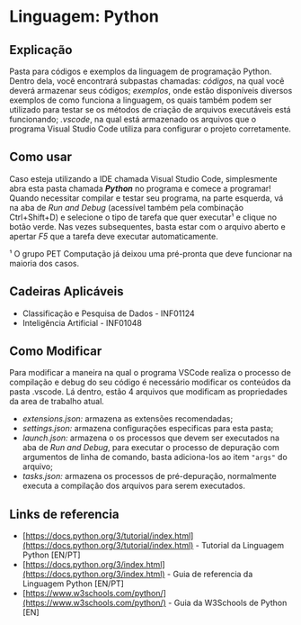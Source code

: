 # Linguagem: Python

## Explicação

Pasta para códigos e exemplos da linguagem de programação Python. Dentro dela, você encontrará  subpastas chamadas: *códigos*, na qual você deverá armazenar seus códigos; *exemplos*, onde estão disponíveis diversos exemplos de como funciona a linguagem, os quais também podem ser utilizado para testar se os métodos de criação de arquivos executáveis está funcionando; *.vscode*, na qual está armazenado os arquivos que o programa Visual Studio Code utiliza para configurar o projeto corretamente.

## Como usar

Caso esteja utilizando a IDE chamada Visual Studio Code, simplesmente abra esta pasta chamada ***Python*** no programa e comece a programar! Quando necessitar compilar e testar seu programa, na parte esquerda, vá na aba de *Run and Debug* (acessível também pela combinação Ctrl+Shift+D) e selecione o tipo de tarefa que quer executar¹ e clique no botão verde. Nas vezes subsequentes, basta estar com o arquivo aberto e apertar *F5* que a tarefa deve executar automaticamente.

¹ O grupo PET Computação já deixou uma pré-pronta que deve funcionar na maioria dos casos.

## Cadeiras Aplicáveis

* Classificação e Pesquisa de Dados - INF01124
* Inteligência Artificial - INF01048

## Como Modificar

Para modificar a maneira na qual o programa VSCode realiza o processo de compilação e debug do seu código é necessário modificar os conteúdos da pasta .vscode. Lá dentro, estão 4  arquivos que modificam as propriedades da area de trabalho atual.

* *extensions.json:* armazena as extensões recomendadas;
* *settings.json:* armazena configurações especificas para esta pasta;
* *launch.json:* armazena o os processos que devem ser executados na aba de *Run and Debug*, para executar o processo de depuração com argumentos de linha de comando, basta adiciona-los ao item `"args"` do arquivo;
* *tasks.json:* armazena os processos de pré-depuração, normalmente executa a compilação dos arquivos para serem executados.

## Links de referencia

* [https://docs.python.org/3/tutorial/index.html](https://docs.python.org/3/tutorial/index.html) - Tutorial da Linguagem Python [EN/PT]
* [https://docs.python.org/3/index.html](https://docs.python.org/3/index.html) - Guia de referencia da Linguagem Python [EN/PT]
* [https://www.w3schools.com/python/](https://www.w3schools.com/python/) - Guia da W3Schools de Python [EN]
